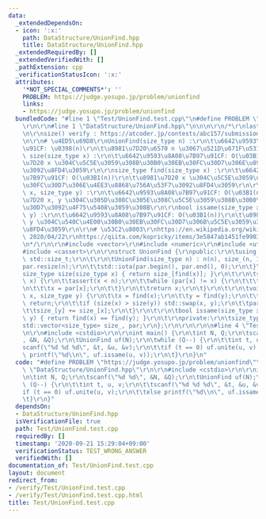 ```yaml
---
data:
  _extendedDependsOn:
  - icon: ':x:'
    path: DataStructure/UnionFind.hpp
    title: DataStructure/UnionFind.hpp
  _extendedRequiredBy: []
  _extendedVerifiedWith: []
  _pathExtension: cpp
  _verificationStatusIcon: ':x:'
  attributes:
    '*NOT_SPECIAL_COMMENTS*': ''
    PROBLEM: https://judge.yosupo.jp/problem/unionfind
    links:
    - https://judge.yosupo.jp/problem/unionfind
  bundledCode: "#line 1 \"Test/UnionFind.test.cpp\"\n#define PROBLEM \"https://judge.yosupo.jp/problem/unionfind\"\
    \r\n\r\n#line 1 \"DataStructure/UnionFind.hpp\"\n\n\n\r\n/*\r\nlast-updated: 2020/04/22\r\
    \n\r\nsize() verify : https://atcoder.jp/contests/abc157/submissions/12223429\r\
    \n\r\n# \u4ED5\u69D8\r\nUnionFind(size_type n) :\r\n\t\u6642\u9593\u8A08\u7B97\
    \u91CF: \u0398(n)\r\n\t\u8981\u7D20\u6570 n \u3067\u521D\u671F\u5316\r\n\r\nsize_type\
    \ size(size_type x) :\r\n\t\u6642\u9593\u8A08\u7B97\u91CF: O(\u03B1(n))\r\n\t\u8981\
    \u7D20 x \u304C\u5C5E\u3059\u308B\u30B0\u30EB\u30FC\u30D7\u306E\u8981\u7D20\u6570\
    \u3092\u8FD4\u3059\r\n\r\nsize_type find(size_type x) :\r\n\t\u6642\u9593\u8A08\
    \u7B97\u91CF: O(\u03B1(n))\r\n\t\u8981\u7D20 x \u304C\u5C5E\u3059\u308B\u30B0\u30EB\
    \u30FC\u30D7\u306E\u4EE3\u8868\u756A\u53F7\u3092\u8FD4\u3059\r\n\r\nvoid unite(size_type\
    \ x, size_type y) :\r\n\t\u6642\u9593\u8A08\u7B97\u91CF: O(\u03B1(n))\r\n\t\u8981\
    \u7D20 x, y \u304C\u305D\u308C\u305E\u308C\u5C5E\u3059\u308B\u30B0\u30EB\u30FC\
    \u30D7\u3092\u4F75\u5408\u3059\u308B\r\n\r\nbool issame(size_type x, size_type\
    \ y) :\r\n\t\u6642\u9593\u8A08\u7B97\u91CF: O(\u03B1(n))\r\n\t\u8981\u7D20 x,\
    \ y \u304C\u540C\u4E00\u30B0\u30EB\u30FC\u30D7\u306B\u5C5E\u3059\u308B\u304B\u3092\
    \u8FD4\u3059\r\n\r\n# \u53C2\u8003\r\nhttps://en.wikipedia.org/wiki/Disjoint-set_data_structure,\
    \ 2020/04/22\r\nhttps://qiita.com/kopricky/items/3e5847ab1451fe990367, 2020/04/22\r\
    \n*/\r\n\r\n#include <vector>\r\n#include <numeric>\r\n#include <utility>\r\n\
    #include <cassert>\r\n\r\nstruct UnionFind {\r\npublic:\r\n\tusing size_type =\
    \ std::size_t;\r\n\t\r\n\tUnionFind(size_type n) : n(n), size_(n, 1) {\r\n\t\t\
    par.resize(n);\r\n\t\tstd::iota(par.begin(), par.end(), 0);\r\n\t}\r\n\t\r\n\t\
    size_type size(size_type x) { return size_[find(x)]; }\r\n\t\r\n\tsize_type find(size_type\
    \ x) {\r\n\t\tassert(x < n);\r\n\t\twhile (par[x] != x) {\r\n\t\t\tpar[x] = par[par[x]];\r\
    \n\t\t\tx = par[x];\r\n\t\t}\r\n\t\treturn x;\r\n\t}\r\n\t\r\n\tvoid unite(size_type\
    \ x, size_type y) {\r\n\t\tx = find(x);\r\n\t\ty = find(y);\r\n\t\tif (x == y)\
    \ return;\r\n\t\tif (size(x) > size(y)) std::swap(x, y);\r\n\t\tpar[x] = y;\r\n\
    \t\tsize_[y] += size_[x];\r\n\t}\r\n\t\r\n\tbool issame(size_type x, size_type\
    \ y) { return find(x) == find(y); }\r\n\t\r\nprivate:\r\n\tsize_type n;\r\n\t\
    std::vector<size_type> size_, par;\r\n};\r\n\r\n\r\n\n#line 4 \"Test/UnionFind.test.cpp\"\
    \n\r\n#include <cstdio>\r\n\r\nint main() {\r\n\tint N, Q;\r\n\tscanf(\"%d %d\"\
    , &N, &Q);\r\n\tUnionFind uf(N);\r\n\twhile (Q--) {\r\n\t\tint t, u, v;\r\n\t\t\
    scanf(\"%d %d %d\", &t, &u, &v);\r\n\t\tif (t == 0) uf.unite(u, v);\r\n\t\telse\
    \ printf(\"%d\\n\", uf.issame(u, v));\r\n\t}\r\n}\n"
  code: "#define PROBLEM \"https://judge.yosupo.jp/problem/unionfind\"\r\n\r\n#include\
    \ \"DataStructure/UnionFind.hpp\"\r\n\r\n#include <cstdio>\r\n\r\nint main() {\r\
    \n\tint N, Q;\r\n\tscanf(\"%d %d\", &N, &Q);\r\n\tUnionFind uf(N);\r\n\twhile\
    \ (Q--) {\r\n\t\tint t, u, v;\r\n\t\tscanf(\"%d %d %d\", &t, &u, &v);\r\n\t\t\
    if (t == 0) uf.unite(u, v);\r\n\t\telse printf(\"%d\\n\", uf.issame(u, v));\r\n\
    \t}\r\n}"
  dependsOn:
  - DataStructure/UnionFind.hpp
  isVerificationFile: true
  path: Test/UnionFind.test.cpp
  requiredBy: []
  timestamp: '2020-09-21 15:29:04+09:00'
  verificationStatus: TEST_WRONG_ANSWER
  verifiedWith: []
documentation_of: Test/UnionFind.test.cpp
layout: document
redirect_from:
- /verify/Test/UnionFind.test.cpp
- /verify/Test/UnionFind.test.cpp.html
title: Test/UnionFind.test.cpp
---
```

